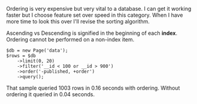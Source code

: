 Ordering is very expensive but very vital to a database. I can get it working faster but I choose feature set over speed in this category. When I have more time to look this over I'll revise the sorting algorithm.

Ascending vs Descending is signified in the beginning of each **index**. Ordering cannot be performed on a non-index item.

```
$db = new Page('data');
$rows = $db
    ->limit(0, 20)
    ->filter('__id < 100 or __id > 900')
    ->order('-published, +order')
    ->query();
```

That sample queried 1003 rows in 0.16 seconds with ordering. Without ordering it queried in 0.04 seconds.